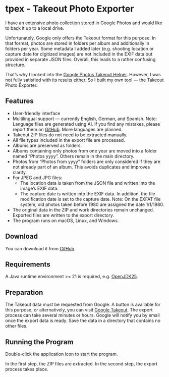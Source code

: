 # tpex - Takeout Photo Exporter

I have an extensive photo collection stored in Google Photos and would like to back it up to a local drive.

Unfortunately, Google only offers the Takeout format for this purpose. In that format, photos are stored in folders per album and additionally in folders per year. Some metadata I added later (e.g. shooting location or capture date for digitized images) are not included in the EXIF data but provided in separate JSON files. Overall, this leads to a rather confusing structure.

That’s why I looked into the [Google Photos Takeout Helper](https://github.com/TheLastGimbus/GooglePhotosTakeoutHelper). However, I was not fully satisfied with its results either. So I built my own tool — the Takeout Photo Exporter.

## Features
- User-friendly interface
- Multilingual support — currently English, German, and Spanish. Note: Language files are generated using AI. If you find any mistakes, please report them on [GitHub](https://github.com/heinerjost/tpex/issues). More languages are planned.
- Takeout ZIP files do not need to be extracted manually.
- All file types included in the export file are processed.
- Albums are preserved as folders.
- Albums containing only photos from one year are moved into a folder named “Photos yyyy”. Others remain in the main directory.
- Photos from “Photos from yyyy” folders are only considered if they are not already part of an album. This avoids duplicates and improves clarity.
- For JPEG and JPG files:
  - The location data is taken from the JSON file and written into the image’s EXIF data.
  - The capture date is written into the EXIF data. In addition, the file modification date is set to the capture date. Note: On the EXFAT file system, old photos taken before 1980 are assigned the date 1/1/1980.
- The original data in the ZIP and work directories remain unchanged. Exported files are written to the export directory.
- The program runs on macOS, Linux, and Windows.

## Download
You can download it from [GitHub](https://github.com/heinerjost/tpex/releases/tag/V0.9.3).

## Requirements
A Java runtime environment >= 21 is required, e.g. [OpenJDK25](https://jdk.java.net/25/).

## Preparation
The Takeout data must be requested from Google. A button is available for this purpose, or alternatively, you can visit [Google Takeout](https://takeout.google.com). The export process can take several minutes or hours. Google will notify you by email once the export data is ready. Save the data in a directory that contains no other files.

## Running the Program
Double-click the application icon to start the program.

In the first step, the ZIP files are extracted. In the second step, the export process takes place.
